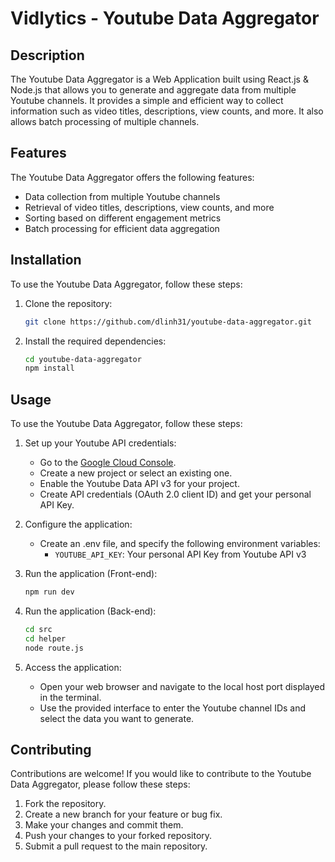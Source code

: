 # Vidlytics - Youtube Data Aggregator

## Description
The Youtube Data Aggregator is a Web Application built using React.js & Node.js that allows you to generate and aggregate data from multiple Youtube channels. It provides a simple and efficient way to collect information such as video titles, descriptions, view counts, and more. It also allows batch processing of multiple channels.

## Features
The Youtube Data Aggregator offers the following features:

- Data collection from multiple Youtube channels
- Retrieval of video titles, descriptions, view counts, and more
- Sorting based on different engagement metrics
- Batch processing for efficient data aggregation

 
## Installation
To use the Youtube Data Aggregator, follow these steps:

1. Clone the repository:
    ```bash
    git clone https://github.com/dlinh31/youtube-data-aggregator.git
    ```

2. Install the required dependencies:
    ```bash
    cd youtube-data-aggregator
    npm install
    ```

## Usage
To use the Youtube Data Aggregator, follow these steps:

1. Set up your Youtube API credentials:
    - Go to the [Google Cloud Console](https://console.cloud.google.com/).
    - Create a new project or select an existing one.
    - Enable the Youtube Data API v3 for your project.
    - Create API credentials (OAuth 2.0 client ID) and get your personal API Key.

2. Configure the application:
    - Create an .env file, and specify the following environment variables:
        - `YOUTUBE_API_KEY`: Your personal API Key from Youtube API v3


3. Run the application (Front-end):
    ```bash
    npm run dev
    ```
4. Run the application (Back-end):
    ```bash
    cd src
    cd helper
    node route.js
    ```


5. Access the application:
    - Open your web browser and navigate to the local host port displayed in the terminal.
    - Use the provided interface to enter the Youtube channel IDs and select the data you want to generate.

## Contributing
Contributions are welcome! If you would like to contribute to the Youtube Data Aggregator, please follow these steps:

1. Fork the repository.
2. Create a new branch for your feature or bug fix.
3. Make your changes and commit them.
4. Push your changes to your forked repository.
5. Submit a pull request to the main repository.
